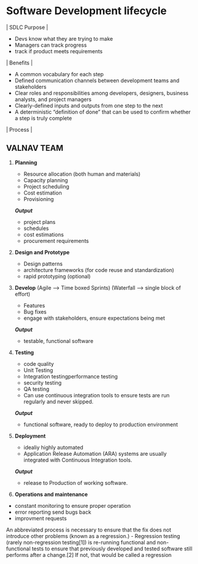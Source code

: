 # Software Development lifecycle

|    SDLC Purpose    |

- Devs know what they are trying to make
- Managers can track progress
- track if product meets requirements

|      Benefits      |


- A common vocabulary for each step
- Defined communication channels between development teams and stakeholders
- Clear roles and responsibilities among developers, designers, business analysts, and project managers
- Clearly-defined inputs and outputs from one step to the next
- A deterministic “definition of done” that can be used to confirm whether a step is truly complete


|       Process      |

VALNAV TEAM
-------------
1. **Planning**
    - Resource allocation (both human and materials)
    - Capacity planning
    - Project scheduling
    - Cost estimation
    - Provisioning

    ***Output***
    - project plans
    - schedules
    - cost estimations
    - procurement requirements 
    
2. **Design and Prototype**
    - Design patterns
    - architecture frameworks (for code reuse and standardization)
    - rapid prototyping (optional)

3. **Develop**
     (Agile --> Time boxed Sprints)  (Waterfall --> single block of effort)
    - Features
    - Bug fixes
    - engage with stakeholders, ensure expectations being met

    ***Output*** 
    - testable, functional software
    
4. **Testing**
    - code quality
    - Unit Testing
    - Integration testingperformance testing
    - security testing
    - QA testing
    - Can use continuous integration tools to ensure tests are run regularly and never skipped.

    ***Output***
    - functional software, ready to deploy to production environment

5. **Deployment**
    - idealiy highly automated
    - Application Release Automation (ARA) systems are usually integrated with Continuous Integration tools. 
    
    ***Output***
    - release to Production of working software.

6. **Operations and maintenance**
 - constant monitoring to ensure proper operation
 - error reporting send bugs back
 - improvment requests 


An abbreviated process is necessary to ensure that the fix does not introduce other problems (known as a regression.)
    - Regression testing (rarely non-regression testing[1]) is re-running functional and non-functional tests to ensure that
        previously developed and tested software still performs after a change.[2] If not, that would be called a regression



